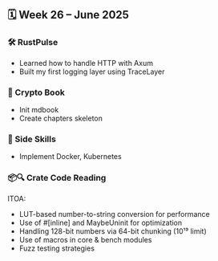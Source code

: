 ## 🗓️ Week 26 – June 2025

### 🛠 RustPulse
- Learned how to handle HTTP with Axum
- Built my first logging layer using TraceLayer

### 📘 Crypto Book
- Init mdbook
- Create chapters skeleton

### 🌱 Side Skills
- Implement Docker, Kubernetes

### 📦🔍 Crate Code Reading
ITOA: 
- LUT-based number-to-string conversion for performance
- Use of #[inline] and MaybeUninit for optimization
- Handling 128-bit numbers via 64-bit chunking (10¹⁹ limit)
- Use of macros in core & bench modules
- Fuzz testing strategies
